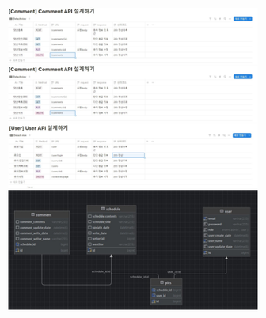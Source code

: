 <img src = "src/main/resources/img/Comment api.jpg">
<img src = "src/main/resources/img/Comment api.jpg">
<img src = "src/main/resources/img/User api.jpg">
<img src = "src/main/resources/img/erd.jpg">